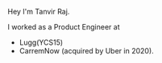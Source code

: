 Hey I'm Tanvir Raj.


I worked as a Product Engineer at 
- Lugg(YCS15)
- CarremNow (acquired by Uber in 2020).
